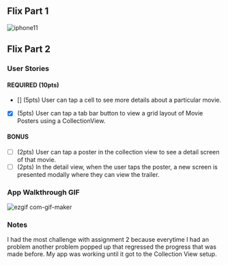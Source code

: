 ## Flix Part 1
![iphone11](https://user-images.githubusercontent.com/88856401/135940251-fbe44afa-977b-4322-b350-57324a1a206c.gif)


## Flix Part 2

### User Stories

#### REQUIRED (10pts)
- [] (5pts) User can tap a cell to see more details about a particular movie.
- [X] (5pts) User can tap a tab bar button to view a grid layout of Movie Posters using a CollectionView.

#### BONUS
- [ ] (2pts) User can tap a poster in the collection view to see a detail screen of that movie.
- [ ] (2pts) In the detail view, when the user taps the poster, a new screen is presented modally where they can view the trailer.

### App Walkthrough GIF

![ezgif com-gif-maker](https://user-images.githubusercontent.com/88856401/134451410-ff13a65d-f617-49f2-a4f6-096f31823832.gif)

### Notes
I had the most challenge with assignment 2 because everytime I had an problem another problem popped up that regressed the progress that was made before. My app was working until it got to  the Collection View setup. 
